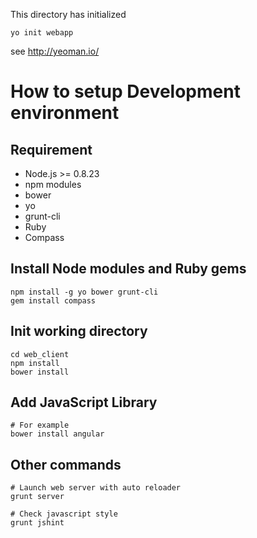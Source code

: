 This directory has initialized

```
yo init webapp
```

see http://yeoman.io/


# How to setup Development environment

## Requirement

- Node.js >= 0.8.23
- npm modules
 - bower
 - yo
 - grunt-cli
- Ruby
- Compass

## Install Node modules and Ruby gems

```
npm install -g yo bower grunt-cli
gem install compass
```

## Init working directory

```
cd web_client
npm install
bower install
```

## Add JavaScript Library

```
# For example
bower install angular
```

## Other commands

    # Launch web server with auto reloader
    grunt server

    # Check javascript style
    grunt jshint
